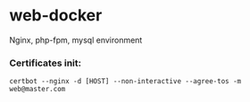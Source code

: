 # web-docker
Nginx, php-fpm, mysql environment

### Certificates init:
`certbot --nginx -d [HOST] --non-interactive --agree-tos -m web@master.com`